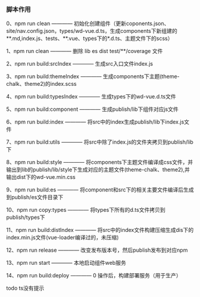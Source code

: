 
### 脚本作用

0、npm run clean ———— 初始化创建组件（更新coponents.json、site/nav.config.json，types/wd-vue.d.ts，生成components下新组建的**.md,index.js、tests、**.vue、types下的*.d.ts、主题文件下的scss） 

1、npm run clean ———— 删除 lib es dist test/**/coverage 文件

2、npm run build:srcIndex ———— 生成src入口文件index.js

3、npm run build:themeIndex ———— 生成components下主题(theme-chalk、theme2)的index.scss

4、npm run build:typesIndex ———— 生成types下的wd-vue.d.ts文件



5、npm run build:component ———— 生成publish/lib下组件对应js文件

6、npm run build:index ———— 将src中的index生成publish/lib下index.js文件

7、npm run build:utils ———— 将src中除了index.js的文件夹拷贝到publish/lib下

8、npm run build:style ———— 将components下主题文件编译成css文件，并输出到lib的publish/lib/style下生成对应的主题文件(theme-chalk、theme2),并输出dist下的wd-vue.min.css




9、npm run build:es ———— 将component和src下的相关主要文件编译后生成到publish/es文件目录下

10、npm run copy:types ———— 将types下所有的d.ts文件拷贝到publish/types下

11、npm run build:distIndex ———— 将src中的index文件构建压缩生成dis下的index.min.js文件(vue-loader编译过的，未压缩)



12、npm run release ———— 改变发布版本号，然后publish发布到对应npm

13、npm run start ———— 本地启动组件web服务

14、npm run build:deploy ———— 0 操作后，构建部署服务（用于生产）


todo ts没有提示












